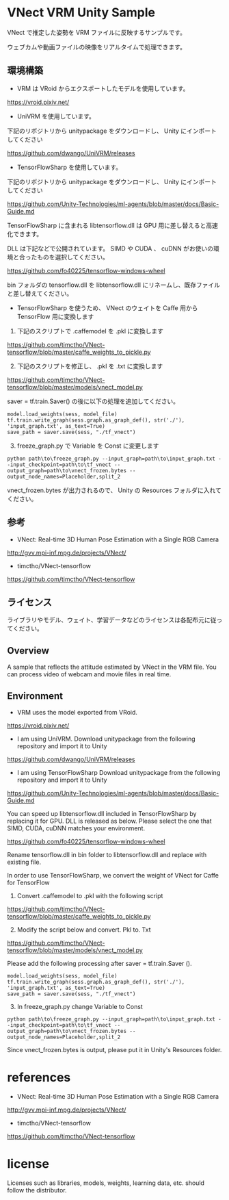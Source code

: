 # VNect VRM Unity Sample

VNect で推定した姿勢を VRM ファイルに反映するサンプルです。

ウェブカムや動画ファイルの映像をリアルタイムで処理できます。

## 環境構築

- VRM は VRoid からエクスポートしたモデルを使用しています。

https://vroid.pixiv.net/

- UniVRM を使用しています。

下記のリポジトリから unitypackage をダウンロードし、 Unity にインポートしてください

https://github.com/dwango/UniVRM/releases

- TensorFlowSharp を使用しています。

下記のリポジトリから unitypackage をダウンロードし、 Unity にインポートしてください

https://github.com/Unity-Technologies/ml-agents/blob/master/docs/Basic-Guide.md

TensorFlowSharp に含まれる libtensorflow.dll は GPU 用に差し替えると高速化できます。

DLL は下記などで公開されています。 SIMD や CUDA 、 cuDNN がお使いの環境と合ったものを選択してください。

https://github.com/fo40225/tensorflow-windows-wheel

bin フォルダの tensorflow.dll を libtensorflow.dll にリネームし、既存ファイルと差し替えてください。

- TensorFlowSharp を使うため、 VNect のウェイトを Caffe 用から TensorFlow 用に変換します

1. 下記のスクリプトで .caffemodel を .pkl に変換します

https://github.com/timctho/VNect-tensorflow/blob/master/caffe_weights_to_pickle.py

2. 下記のスクリプトを修正し、 .pkl を .txt に変換します

https://github.com/timctho/VNect-tensorflow/blob/master/models/vnect_model.py

saver = tf.train.Saver() の後に以下の処理を追加してください。

```
model.load_weights(sess, model_file)
tf.train.write_graph(sess.graph.as_graph_def(), str('./'), 'input_graph.txt', as_text=True)
save_path = saver.save(sess, "./tf_vnect")
```

3. freeze_graph.py で Variable を Const に変更します

```
python path\to\freeze_graph.py --input_graph=path\to\input_graph.txt --input_checkpoint=path\to\tf_vnect --output_graph=path\to\vnect_frozen.bytes --output_node_names=Placeholder,split_2
```

vnect_frozen.bytes が出力されるので、 Unity の Resources フォルダに入れてください。

## 参考

- VNect: Real-time 3D Human Pose Estimation with a Single RGB Camera

http://gvv.mpi-inf.mpg.de/projects/VNect/

- timctho/VNect-tensorflow

https://github.com/timctho/VNect-tensorflow

## ライセンス

ライブラリやモデル、ウェイト、学習データなどのライセンスは各配布元に従ってください。

## Overview

A sample that reflects the attitude estimated by VNect in the VRM file.
You can process video of webcam and movie files in real time.

## Environment
- VRM uses the model exported from VRoid.

https://vroid.pixiv.net/

- I am using UniVRM.
Download unitypackage from the following repository and import it to Unity

https://github.com/dwango/UniVRM/releases

- I am using TensorFlowSharp
Download unitypackage from the following repository and import it to Unity

https://github.com/Unity-Technologies/ml-agents/blob/master/docs/Basic-Guide.md

You can speed up libtensorflow.dll included in TensorFlowSharp by replacing it for GPU.
DLL is released as below. Please select the one that SIMD, CUDA, cuDNN matches your environment.

https://github.com/fo40225/tensorflow-windows-wheel

Rename tensorflow.dll in bin folder to libtensorflow.dll and replace with existing file.

In order to use TensorFlowSharp, we convert the weight of VNect for Caffe for TensorFlow

1. Convert .caffemodel to .pkl with the following script

https://github.com/timctho/VNect-tensorflow/blob/master/caffe_weights_to_pickle.py

2. Modify the script below and convert. Pkl to. Txt

https://github.com/timctho/VNect-tensorflow/blob/master/models/vnect_model.py

Please add the following processing after saver = tf.train.Saver ().
  ````
  model.load_weights(sess, model_file)
  tf.train.write_graph(sess.graph.as_graph_def(), str('./'), 'input_graph.txt', as_text=True)
  save_path = saver.save(sess, "./tf_vnect")
  ````
  3. In freeze_graph.py change Variable to Const
  ````
  python path\to\freeze_graph.py --input_graph=path\to\input_graph.txt --input_checkpoint=path\to\tf_vnect --output_graph=path\to\vnect_frozen.bytes --output_node_names=Placeholder,split_2
  ````
Since vnect_frozen.bytes is output, please put it in Unity's Resources folder.


# references

- VNect: Real-time 3D Human Pose Estimation with a Single RGB Camera

http://gvv.mpi-inf.mpg.de/projects/VNect/

- timctho/VNect-tensorflow

https://github.com/timctho/VNect-tensorflow


# license
Licenses such as libraries, models, weights, learning data, etc. should follow the distributor.
